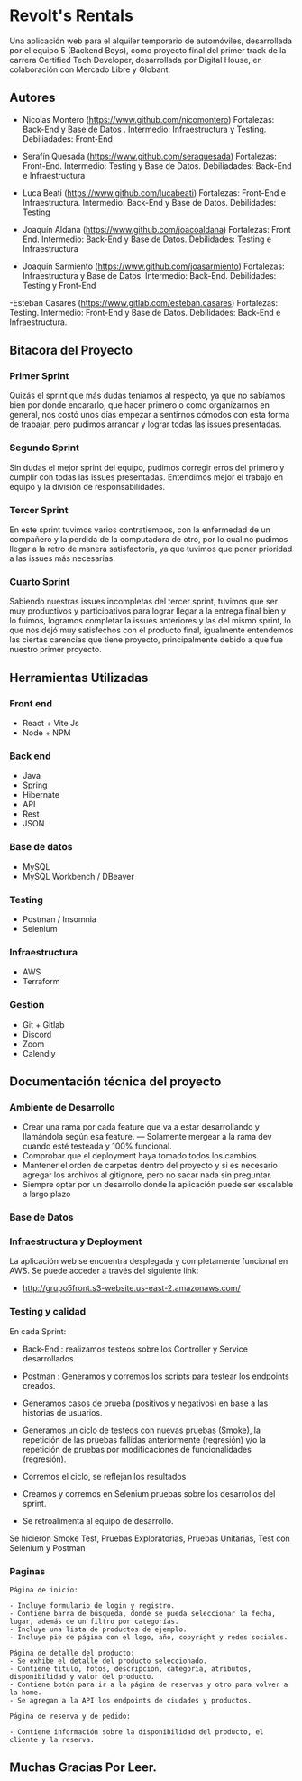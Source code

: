 
# Revolt's Rentals

Una aplicación web para el alquiler temporario de automóviles, desarrollada por el equipo 5 (Backend Boys), como proyecto final del primer track de la carrera Certified Tech Developer, desarrollada por Digital House, en colaboración con Mercado Libre y Globant.


## Autores

- Nicolas Montero (https://www.github.com/nicomontero) Fortalezas: Back-End y Base de Datos . Intermedio: Infraestructura y Testing. Debiliadades: Front-End

- Serafín Quesada (https://www.github.com/seraquesada) Fortalezas: Front-End. Intermedio: Testing y Base de Datos. Debiliadades: Back-End e Infraestructura

- Luca Beati (https://www.github.com/lucabeati) Fortalezas: Front-End e Infraestructura. Intermedio: Back-End y Base de Datos. Debilidades: Testing

- Joaquín Aldana (https://www.github.com/joacoaldana) Fortalezas: Front End.
Intermedio: Back-End y Base de Datos. Debilidades: Testing e Infraestructura

- Joaquín Sarmiento (https://www.github.com/joasarmiento) Fortalezas: Infraestructura y Base de Datos. Intermedio: Back-End. Debilidades: Testing y Front-End

-Esteban Casares (https://www.gitlab.com/esteban.casares) Fortalezas: Testing. Intermedio: Front-End y Base de Datos. Debilidades: Back-End e Infraestructura.

## Bitacora del Proyecto

### Primer Sprint

Quizás el sprint que más dudas teníamos al respecto, ya que no sabíamos bien por donde encararlo, que hacer primero o como organizarnos en general, nos costó unos días empezar a sentirnos cómodos con esta forma de trabajar, pero pudimos arrancar y lograr todas las issues presentadas.

### Segundo Sprint

Sin dudas el mejor sprint del equipo, pudimos corregir erros del primero y cumplir con todas las issues presentadas. Entendimos mejor el trabajo en equipo y la división de responsabilidades. 

### Tercer Sprint 

En este sprint tuvimos varios contratiempos, con la enfermedad de un compañero y la perdida de la computadora de otro, por lo cual no pudimos llegar a la retro de manera satisfactoria, ya que tuvimos que poner prioridad a las issues más necesarias.

### Cuarto Sprint

Sabiendo nuestras issues incompletas del tercer sprint, tuvimos que ser muy productivos y participativos para lograr llegar a la entrega final bien y lo fuimos, logramos completar la issues anteriores y las del mismo sprint, lo que nos dejó muy satisfechos con el producto final, igualmente entendemos las ciertas carencias que tiene proyecto, principalmente debido a que fue nuestro primer proyecto.

## Herramientas Utilizadas

### Front end
- React + Vite Js
- Node + NPM

### Back end
- Java
- Spring
- Hibernate
- API
- Rest
- JSON

### Base de datos
- MySQL
- MySQL Workbench / DBeaver

### Testing
- Postman / Insomnia
- Selenium

### Infraestructura
- AWS
- Terraform

### Gestion
- Git + Gitlab
- Discord
- Zoom
- Calendly

## Documentación técnica del proyecto

### Ambiente de Desarrollo

- Crear una rama por cada feature que va a estar desarrollando y llamándola según esa feature.
— Solamente mergear a la rama dev cuando esté testeada y 100% funcional.
- Comprobar que el deployment haya tomado todos los cambios. 
- Mantener el orden de carpetas dentro del proyecto y si es necesario agregar los archivos al gitignore, pero no sacar nada sin preguntar.
- Siempre optar por un desarrollo donde la aplicación puede ser escalable a largo plazo

### Base de Datos


### Infraestructura y Deployment

La aplicación web se encuentra desplegada y completamente funcional en AWS. Se puede acceder a través del siguiente link:

- http://grupo5front.s3-website.us-east-2.amazonaws.com/

### Testing y calidad

En cada Sprint:

- Back-End : realizamos testeos sobre los Controller y Service desarrollados.

- Postman : Generamos y corremos los scripts para testear los endpoints creados.

- Generamos casos de prueba (positivos y negativos) en base a las historias de usuarios.

- Generamos un ciclo de testeos con nuevas pruebas (Smoke), la repetición de las pruebas fallidas anteriormente (regresión) y/o la repetición de pruebas por modificaciones de funcionalidades (regresión). 

- Corremos el ciclo, se reflejan los resultados

- Creamos y corremos en Selenium pruebas sobre los desarrollos del sprint.

- Se retroalimenta al equipo de desarrollo.

Se hicieron Smoke Test, Pruebas Exploratorias, Pruebas Unitarias, Test con Selenium y Postman

### Paginas
    Página de inicio:

    - Incluye formulario de login y registro.
    - Contiene barra de búsqueda, donde se pueda seleccionar la fecha, lugar, además de un filtro por categorías.
    - Incluye una lista de productos de ejemplo. 
    - Incluye pie de página con el logo, año, copyright y redes sociales. 

    Página de detalle del producto:
    - Se exhibe el detalle del producto seleccionado.
    - Contiene título, fotos, descripción, categoría, atributos, disponibilidad y valor del producto. 
    - Contiene botón para ir a la página de reservas y otro para volver a la home. 
    - Se agregan a la API los endpoints de ciudades y productos.

    Página de reserva y de pedido:

    - Contiene información sobre la disponibilidad del producto, el cliente y la reserva.


## Muchas Gracias Por Leer.

